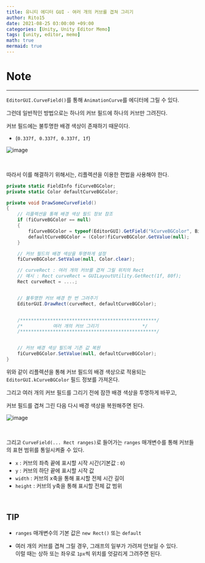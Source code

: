 ```yaml
---
title: 유니티 에디터 GUI - 여러 개의 커브를 겹쳐 그리기
author: Rito15
date: 2021-08-25 03:00:00 +09:00
categories: [Unity, Unity Editor Memo]
tags: [unity, editor, memo]
math: true
mermaid: true
---
```


# Note
---

`EditorGUI.CurveField()`를 통해 `AnimationCurve`를 에디터에 그릴 수 있다.

그런데 일반적인 방법으로는 하나의 커브 필드에 하나의 커브만 그려진다.

커브 필드에는 불투명한 배경 색상이 존재하기 때문이다.

- (`0.337f, 0.337f, 0.337f, 1f`)

![image](https://user-images.githubusercontent.com/42164422/130670590-951e34c7-e4a5-402c-a78e-87fa61552441.png)

<br>

따라서 이를 해결하기 위해서는, 리플렉션을 이용한 편법을 사용해야 한다.

```cs
private static FieldInfo fiCurveBGColor;
private static Color defaultCurveBGColor;

private void DrawSomeCurveField()
{
    // 리플렉션을 통해 배경 색상 필드 정보 참조
    if (fiCurveBGColor == null)
    {
        fiCurveBGColor = typeof(EditorGUI).GetField("kCurveBGColor", BindingFlags.Static | BindingFlags.NonPublic);
        defaultCurveBGColor = (Color)fiCurveBGColor.GetValue(null);
    }

    // 커브 필드의 배경 색상을 투명하게 설정
    fiCurveBGColor.SetValue(null, Color.clear);

    // curveRect : 여러 개의 커브를 겹쳐 그릴 위치의 Rect
    // 예시 : Rect curveRect = GUILayoutUtility.GetRect(1f, 80f);
    Rect curveRect = ....;


    // 불투명한 커브 배경 한 번 그려주기
    EditorGUI.DrawRect(curveRect, defaultCurveBGColor);


    /**************************************************/
    /*           여러 개의 커브 그리기                */
    /**************************************************/


    // 커브 배경 색상 필드에 기존 값 복원
    fiCurveBGColor.SetValue(null, defaultCurveBGColor);
}
```

위와 같이 리플렉션을 통해 커브 필드의 배경 색상으로 적용되는 `EditorGUI.kCurveBGColor` 필드 정보를 가져온다.

그리고 여러 개의 커브 필드를 그리기 전에 잠깐 배경 색상을 투명하게 바꾸고,

커브 필드를 겹쳐 그린 다음 다시 배경 색상을 복원해주면 된다.

![image](https://user-images.githubusercontent.com/42164422/130672171-bbfddb47-28a9-4f53-9d37-d7b35f783ad9.png)

<br>

그리고  `CurveField(... Rect ranges)`로 들어가는 `ranges` 매개변수를 통해 커브들의 표현 범위를 통일시켜줄 수 있다.

- `x` : 커브의 좌측 끝에 표시할 시작 시간(기본값 : `0`)
- `y` : 커브의 하단 끝에 표시할 시작 값
- `width` : 커브의 x축을 통해 표시할 전체 시간 길이
- `height` : 커브의 y축을 통해 표시할 전체 값 범위

<br>

## **TIP**

- `ranges` 매개변수의 기본 값은 `new Rect()` 또는 `default`

- 여러 개의 커브를 겹쳐 그릴 경우, 그래프의 일부가 가려져 안보일 수 있다.<br>
  이럴 때는 상하 또는 좌우로 `1px`씩 위치를 엇갈리게 그려주면 된다.


